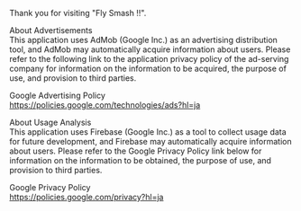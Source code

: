 Thank you for visiting "Fly Smash !!".<br>

About Advertisements<br>
This application uses AdMob (Google Inc.) as an advertising distribution tool, and AdMob may automatically acquire information about users. Please refer to the following link to the application privacy policy of the ad-serving company for information on the information to be acquired, the purpose of use, and provision to third parties.<br>

Google Advertising Policy<br>
https://policies.google.com/technologies/ads?hl=ja<br>

About Usage Analysis<br>
This application uses Firebase (Google Inc.) as a tool to collect usage data for future development, and Firebase may automatically acquire information about users. Please refer to the Google Privacy Policy link below for information on the information to be obtained, the purpose of use, and provision to third parties.<br>

Google Privacy Policy<br>
https://policies.google.com/privacy?hl=ja
